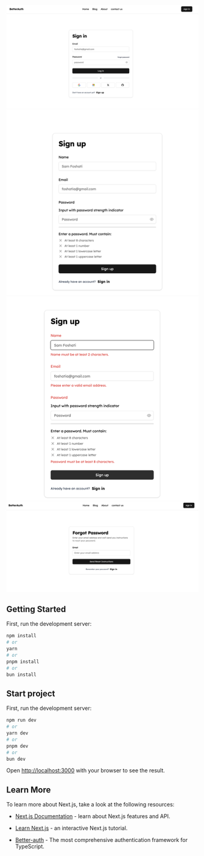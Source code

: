 






![Alt Text](/public/img/1.png)
![Alt Text](/public/img/2.png)
![Alt Text](/public/img/3.png)
![Alt Text](/public/img/4.png)




## Getting Started

First, run the development server:

```bash
npm install
# or
yarn 
# or
pnpm install
# or
bun install
```


## Start project

First, run the development server:

```bash
npm run dev
# or
yarn dev
# or
pnpm dev
# or
bun dev
```

Open [http://localhost:3000](http://localhost:3000) with your browser to see the result.



## Learn More

To learn more about Next.js, take a look at the following resources:

- [Next.js Documentation](https://nextjs.org/docs) - learn about Next.js features and API.
- [Learn Next.js](https://nextjs.org/learn) - an interactive Next.js tutorial.

- [Better-auth](https://www.better-auth.com/) - The most comprehensive authentication framework for TypeScript.


